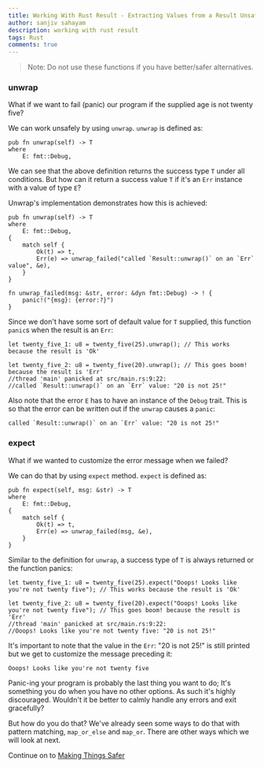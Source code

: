 ```yaml
---
title: Working With Rust Result - Extracting Values from a Result Unsafely
author: sanjiv sahayam
description: working with rust result
tags: Rust
comments: true
---
```


> Note: Do not use these functions if you have better/safer alternatives.


### unwrap

What if we want to fail (panic) our program if the supplied age is not twenty five?

We can work unsafely by using `unwrap`. `unwrap` is defined as:

```{.rust .scrollx}
pub fn unwrap(self) -> T
where
    E: fmt::Debug,
```

We can see that the above definition returns the success type `T` under all conditions. But how can it return a success value `T` if it's an `Err` instance with a value of type `E`?

Unwrap's implementation demonstrates how this is achieved:

```{.rust .scrollx}
pub fn unwrap(self) -> T
where
    E: fmt::Debug,
{
    match self {
        Ok(t) => t,
        Err(e) => unwrap_failed("called `Result::unwrap()` on an `Err` value", &e),
    }
}

fn unwrap_failed(msg: &str, error: &dyn fmt::Debug) -> ! {
    panic!("{msg}: {error:?}")
}
```

Since we don't have some sort of default value for `T` supplied, this function `panic`s when the result is an `Err`:

```{.rust .scrollx}
let twenty_five_1: u8 = twenty_five(25).unwrap(); // This works because the result is 'Ok'

let twenty_five_2: u8 = twenty_five(20).unwrap(); // This goes boom! because the result is 'Err'
//thread 'main' panicked at src/main.rs:9:22:
//called `Result::unwrap()` on an `Err` value: "20 is not 25!"
```

Also note that the error `E` has to have an instance of the `Debug` trait. This is so that the error can be written out if the `unwrap` causes a `panic`:

```{.terminal .scrollx}
called `Result::unwrap()` on an `Err` value: "20 is not 25!"
```

### expect
What if we wanted to customize the error message when we failed?

We can do that by using `expect` method. `expect` is defined as:

```{.rust .scrollx}
pub fn expect(self, msg: &str) -> T
where
    E: fmt::Debug,
{
    match self {
        Ok(t) => t,
        Err(e) => unwrap_failed(msg, &e),
    }
}
```

Similar to the definition for `unwrap`, a success type of `T` is always returned or the function panics:

```{.rust .scrollx}
let twenty_five_1: u8 = twenty_five(25).expect("Ooops! Looks like you're not twenty five"); // This works because the result is 'Ok'

let twenty_five_2: u8 = twenty_five(20).expect("Ooops! Looks like you're not twenty five"); // This goes boom! because the result is 'Err'
//thread 'main' panicked at src/main.rs:9:22:
//Ooops! Looks like you're not twenty five: "20 is not 25!"
```

It's important to note that the value in the `Err`: "20 is not 25!" is still printed but we get to customize the message preceding it:

```{.terminal .scrollx}
Ooops! Looks like you're not twenty five
```

Panic-ing your program is probably the last thing you want to do; It's something you do when you have no other options. As such it's highly discouraged. Wouldn't it be better to calmly handle any errors and exit gracefully?

But how do you do that? We've already seen some ways to do that with pattern matching, `map_or_else` and `map_or`. There are other ways which we will look at next.


Continue on to [Making Things Safer](2024-01-24-working-with-rust-result-extracting-values-making-things-safer.html)
